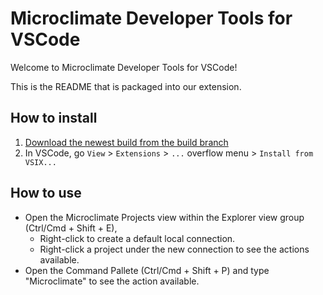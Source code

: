 # Microclimate Developer Tools for VSCode

Welcome to Microclimate Developer Tools for VSCode!

This is the README that is packaged into our extension.

## How to install
1. [Download the newest build from the build branch](https://github.ibm.com/dev-ex/microclimate-vscode/tree/build)
2. In VSCode, go `View` > `Extensions` > `...` overflow menu > `Install from VSIX...`

## How to use
- Open the Microclimate Projects view within the Explorer view group (Ctrl/Cmd + Shift + E),
    - Right-click to create a default local connection.
    - Right-click a project under the new connection to see the actions available.
- Open the Command Pallete (Ctrl/Cmd + Shift + P) and type "Microclimate" to see the action available.